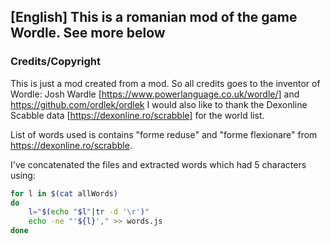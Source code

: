 ## [English] This is a romanian mod of the game Wordle. See more below

### Credits/Copyright

This is just a mod created from a mod. So all credits goes to the inventor of Wordle: Josh Wardle [https://www.powerlanguage.co.uk/wordle/] and https://github.com/ordlek/ordlek
I would also like to thank the Dexonline Scabble data [https://dexonline.ro/scrabble] for the world list.

List of words used is contains "forme reduse" and "forme flexionare" from https://dexonline.ro/scrabble.

I've concatenated the files and extracted words which had 5 characters using:

```sh
for l in $(cat allWords)
do
	l="$(echo "$l"|tr -d '\r')"
	echo -ne "'${l}'," >> words.js
done
```

